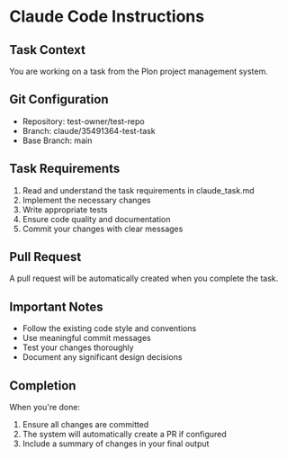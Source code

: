# Claude Code Instructions

## Task Context
You are working on a task from the Plon project management system.

## Git Configuration
- Repository: test-owner/test-repo
- Branch: claude/35491364-test-task
- Base Branch: main

## Task Requirements
1. Read and understand the task requirements in claude_task.md
2. Implement the necessary changes
3. Write appropriate tests
4. Ensure code quality and documentation
5. Commit your changes with clear messages

## Pull Request
A pull request will be automatically created when you complete the task.

## Important Notes
- Follow the existing code style and conventions
- Use meaningful commit messages
- Test your changes thoroughly
- Document any significant design decisions

## Completion
When you're done:
1. Ensure all changes are committed
2. The system will automatically create a PR if configured
3. Include a summary of changes in your final output
